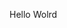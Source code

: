 Hello Wolrd
































































































































































































































































































































































































































































































































































































































































































































































































































































































































































































































































































































































































































































































































































































































































































































































































































































































































































































































































































































































































































































































































































































































































































































































































































































































































































































































































































































































































































































































































































































































































































































































































































































































































































































































































































































































































































































































































































































































































































































































































































